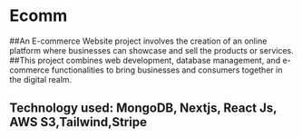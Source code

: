 # Ecomm
##An E-commerce Website project involves the creation of an online platform where businesses can showcase and sell
the products or services.
##This project combines web development, database management, and e-commerce functionalities to bring businesses
and consumers together in the digital realm.
## Technology used: MongoDB, Nextjs, React Js, AWS S3,Tailwind,Stripe
